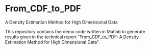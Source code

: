 # From_CDF_to_PDF
A Density Estimation Method for High Dimensional Data

This repository contains the demo code written in Matlab to generate results given in the technical report "From_CDF_to_PDF: A Density Estimation Method for High Dimensional Data".
